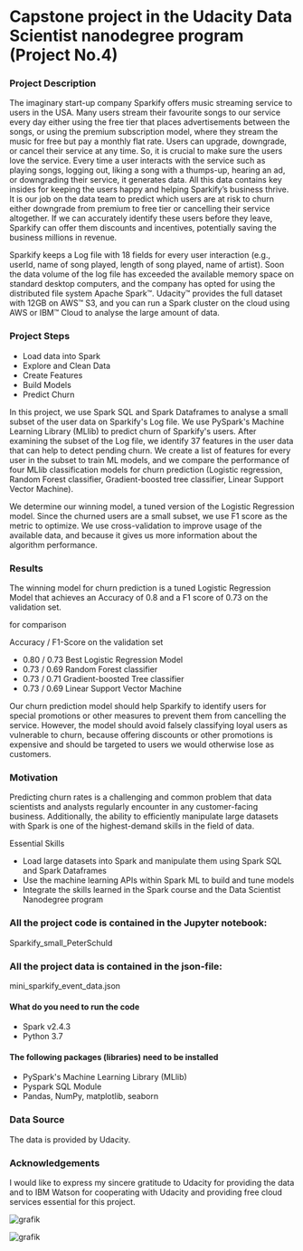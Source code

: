# Capstone project in the Udacity Data Scientist nanodegree program (Project No.4) 

### Project Description
The imaginary start-up company Sparkify offers music streaming service to users in the USA. Many users stream their favourite songs to our service every day either using the free tier that places advertisements between the songs, or using the premium subscription model, where they stream the music for free but pay a monthly flat rate. Users can upgrade, downgrade, or cancel their service at any time. So, it is crucial to make sure the users love the service. Every time a user interacts with the service such as playing songs, logging out, liking a song with a thumps-up, hearing an ad, or downgrading their service, it generates data. All this data contains key insides for keeping the users happy and helping Sparkify’s business thrive.  It is our job on the data team to predict which users are at risk to churn either downgrade from premium to free tier or cancelling their service altogether.  If we can accurately identify these users before they leave, Sparkify can offer them discounts and incentives, potentially saving the business millions in revenue. 

Sparkify keeps a Log file with 18 fields for every user interaction (e.g., userId, name of song played, length of song played, name of artist). Soon the data volume of the log file has exceeded the available memory space on standard desktop computers, and the company has opted for using the distributed file system Apache Spark™. Udacity™ provides the full dataset with 12GB on AWS™ S3, and you can run a Spark cluster on the cloud using AWS or IBM™ Cloud to analyse the large amount of data. 

### Project Steps
- Load data into Spark
- Explore and Clean Data
- Create Features
- Build Models 
- Predict Churn
 
In this project, we use Spark SQL and Spark Dataframes to analyse a small subset of the user data on Sparkify's Log file. We use PySpark's Machine Learning Library (MLlib) to predict churn of Sparkify's users. After examining the subset of the Log file, we identify 37 features in the user data that can help to detect pending churn. We create a list of features for every user in the subset to train ML models, and we compare the performance of four MLlib classification models for churn prediction (Logistic regression, Random Forest classifier, Gradient-boosted tree classifier, Linear Support Vector Machine). 

We determine our winning model, a tuned version of the Logistic Regression model. Since the churned users are a small subset, we use F1 score as the metric to optimize. We use cross-validation to improve usage of the available data, and because it gives us more information about the algorithm performance. 


### Results
The winning model for churn prediction is a tuned Logistic Regression Model that achieves an Accuracy of 0.8 and a F1 score of 0.73 on the validation set. 

for comparison 

Accuracy / F1-Score on the validation set
- 0.80 / 0.73	Best Logistic Regression Model
- 0.73 / 0.69 	Random Forest classifier		 
- 0.73 / 0.71	Gradient-boosted Tree classifier		
- 0.73 / 0.69	Linear Support Vector Machine 		

Our churn prediction model should help Sparkify to identify users for special promotions or other measures to prevent them from cancelling the service. However, the model should avoid falsely classifying loyal users as vulnerable to churn, because offering discounts or other promotions is expensive and should be targeted to users we would otherwise lose as customers.    

### Motivation
Predicting churn rates is a challenging and common problem that data scientists and analysts regularly encounter in any customer-facing business. Additionally, the ability to efficiently manipulate large datasets with Spark is one of the highest-demand skills in the field of data. 

Essential Skills
- Load large datasets into Spark and manipulate them using Spark SQL and Spark Dataframes
- Use the machine learning APIs within Spark ML to build and tune models
- Integrate the skills learned in the Spark course and the Data Scientist Nanodegree program


### All the project code is contained in the Jupyter notebook: ###
Sparkify_small_PeterSchuld 

### All the project data is contained in the json-file: ###
mini_sparkify_event_data.json

#### What do you need to run the code
- Spark v2.4.3
- Python 3.7

#### The following packages (libraries) need to be installed #### 
- PySpark's Machine Learning Library (MLlib)
- Pyspark SQL Module
- Pandas, NumPy, matplotlib, seaborn

### Data Source ####
The data is provided by Udacity.

### Acknowledgements
I would like to express my sincere gratitude to Udacity for providing the data and to IBM Watson for cooperating with Udacity and providing free cloud services essential for this project.  

 

![grafik](https://user-images.githubusercontent.com/59873708/127336175-2dfef549-206b-48f4-9327-482a62f764cb.png)

![grafik](https://user-images.githubusercontent.com/59873708/127336861-d1829fa4-2a2e-4d33-b12f-08f4fcf000f1.png)

